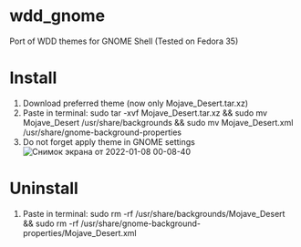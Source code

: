 # wdd_gnome
Port of WDD themes for GNOME Shell (Tested on Fedora 35)
# Install
1. Download preferred theme (now only Mojave_Desert.tar.xz)
2. Paste in terminal: sudo tar -xvf Mojave_Desert.tar.xz && sudo mv Mojave_Desert /usr/share/backgrounds && sudo mv Mojave_Desert.xml /usr/share/gnome-background-properties
3. Do not forget apply theme in GNOME settings![Снимок экрана от 2022-01-08 00-08-40](https://user-images.githubusercontent.com/17231298/148607829-eff200c1-bd38-4766-b62d-0647ec0e5395.png)
# Uninstall
1. Paste in terminal: sudo rm -rf /usr/share/backgrounds/Mojave_Desert && sudo rm -rf /usr/share/gnome-background-properties/Mojave_Desert.xml
